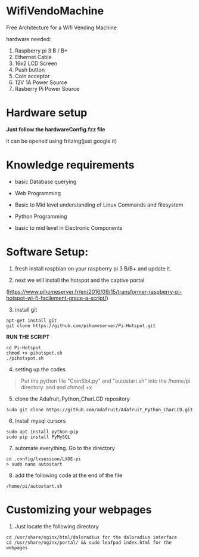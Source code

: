 # WifiVendoMachine
Free Architecture for a Wifi Vending Machine

hardware needed:
1. Raspberry pi 3 B / B+
2. Ethernet Cable
3. 16x2 LCD Screen
4. Push button
5. Coin acceptor
6. 12V 1A Power Source
7. Rasberry Pi Power Source


# Hardware setup

**Just follow the hardwareConfig.fzz file**

it can be opened using fritzing(just google it)

# Knowledge requirements

- basic Database querying

- Web Programming

- Basic to Mid level understanding of Linux Commands and filesystem

- Python Programming

- basic to mid level in Electronic Components

# Software Setup:

1. fresh install raspbian on your raspberry pi 3 B/B+ and update it.

2. next we will install the hotspot and the captive portal

(https://www.pihomeserver.fr/en/2016/09/15/transformer-raspberry-pi-hotspot-wi-fi-facilement-grace-a-script/)

3. install git
```
apt-get install git
git clone https://github.com/pihomeserver/Pi-Hotspot.git
```

**RUN THE SCRIPT**
```
cd Pi-Hotspot
chmod +x pihotspot.sh
./pihotspot.sh
```
4. setting up the codes
> Put the python file "CoinSlot.py" and "autostart.sh" into the /home/pi directory. and and chmod +x

5. clone the Adafruit_Python_CharLCD repository
```
sudo git clone https://github.com/adafruit/Adafruit_Python_CharLCD.git
```
6. Install mysql cursors
```
sudo apt install python-pip  
sudo pip install PyMySQL  
```
7. automate everything. Go to the directory
```
cd .config/lxsession/LXDE-pi
> sudo nano autostart
```
8. add the following code at the end of the file
```
/home/pi/autostart.sh
```


# Customizing your webpages

1. Just locate the following directory
```
cd /usr/share/nginx/html/daloradius for the daloradius interface
cd /usr/share/nginx/portal/ && sudo leafpad index.html for the webpages
```


